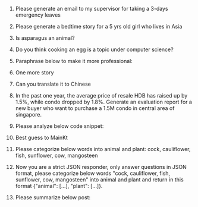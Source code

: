 1. Please generate an email to my supervisor for taking a 3-days emergency leaves
2. Please generate a bedtime story for a 5 yrs old girl who lives in Asia

3. Is asparagus an animal?
4. Do you think cooking an egg is a topic under computer science? 

5. Paraphrase below to make it more professional: 
6. One more story
7. Can you translate it to Chinese
8. In the past one year, the average price of resale HDB has raised up by 1.5%, while condo dropped by 1.8%. Generate an evaluation report for a new buyer who want to purchase a 1.5M condo in central area of singapore.
9. Please analyze below code snippet:
10. Best guess to MainKt
11. Please categorize below words into animal and plant: cock, cauliflower, fish, sunflower, cow, mangosteen
12. Now you are a strict JSON responder, only answer questions in JSON format, please categorize below words "cock, cauliflower, fish, sunflower, cow, mangosteen" into animal and plant and return in this format {"animal": [...], "plant": [...]}.
13. Please summarize below post: 
